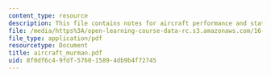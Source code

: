 ```yaml
---
content_type: resource
description: This file contains notes for aircraft performance and static stability.
file: /media/https%3A/open-learning-course-data-rc.s3.amazonaws.com/16-885j-aircraft-systems-engineering-fall-2004/8f0df6c49fdf576015894db9b4f72745_aircraft_murman.pdf
file_type: application/pdf
resourcetype: Document
title: aircraft_murman.pdf
uid: 8f0df6c4-9fdf-5760-1589-4db9b4f72745
---
```

